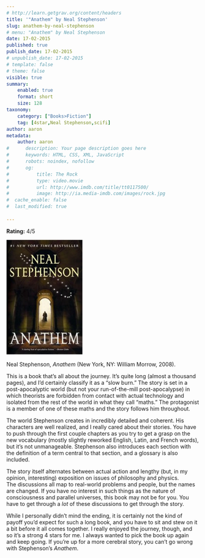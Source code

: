 ```yaml
---
# http://learn.getgrav.org/content/headers
title: '"Anathem" by Neal Stephenson'
slug: anathem-by-neal-stephenson
# menu: "Anathem" by Neal Stephenson
date: 17-02-2015
published: true
publish_date: 17-02-2015
# unpublish_date: 17-02-2015
# template: false
# theme: false
visible: true
summary:
    enabled: true
    format: short
    size: 128
taxonomy:
    category: ["Books>Fiction"]
    tag: [4star,Neal Stephenson,scifi]
author: aaron
metadata:
    author: aaron
#      description: Your page description goes here
#      keywords: HTML, CSS, XML, JavaScript
#      robots: noindex, nofollow
#      og:
#          title: The Rock
#          type: video.movie
#          url: http://www.imdb.com/title/tt0117500/
#          image: http://ia.media-imdb.com/images/rock.jpg
#  cache_enable: false
#  last_modified: true

---
```


**Rating:** 4/5

![Anathem](cover-199x300.jpg)

Neal Stephenson, *Anathem* (New York, NY: William Morrow, 2008).

This is a book that’s all about the journey. It’s quite long (almost a thousand pages), and I’d certainly classify it as a “slow burn.” The story is set in a post-apocalyptic world (but not your run-of-the-mill post-apocalypse) in which theorists are forbidden from contact with actual technology and isolated from the rest of the world in what they call “maths.” The protagonist is a member of one of these maths and the story follows him throughout.

The world Stephenson creates in incredibly detailed and coherent. His characters are well realized, and I really cared about their stories. You have to push through the first couple chapters as you try to get a grasp on the new vocabulary (mostly slightly reworked English, Latin, and French words), but it’s not unmanageable. Stephenson also introduces each section with the definition of a term central to that section, and a glossary is also included.

The story itself alternates between actual action and lengthy (but, in my opinion, interesting) exposition on issues of philosophy and physics. The discussions all map to real-world problems and people, but the names are changed. If you have no interest in such things as the nature of consciousness and parallel universes, this book may not be for you. You have to get through a *lot* of these discussions to get through the story.

While I personally didn’t mind the ending, it is certainly not the kind of payoff you’d expect for such a long book, and you have to sit and stew on it a bit before it all comes together. I really enjoyed the journey, though, and so it’s a strong 4 stars for me. I always wanted to pick the book up again and keep going. If you’re up for a more cerebral story, you can’t go wrong with Stephenson’s *Anathem*.

